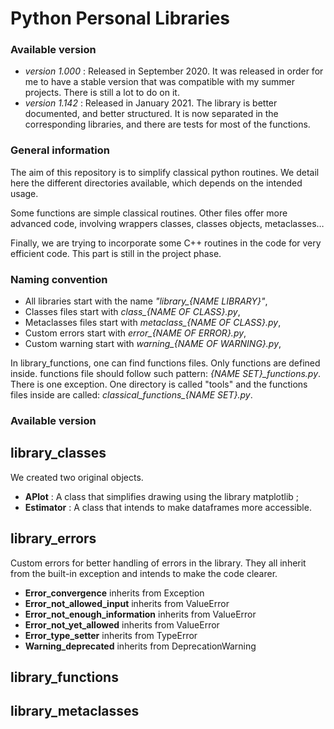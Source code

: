 # Python Personal Libraries

### Available version

* *version 1.000* :  Released in September 2020. It was released in order for me to have a stable version that was compatible with my summer projects. There is still a lot to do on it. 
* *version 1.142* : Released in January 2021. The library is better documented, and better structured. It is now separated in the corresponding libraries, and there are tests for most of the functions.


### General information

The aim of this repository is to simplify classical python routines. We detail here the different directories available, which depends on the intended usage. 

Some functions are simple classical routines. Other files offer more advanced code, involving wrappers classes, classes objects, metaclasses…

Finally, we are trying to incorporate some C++ routines in the code for very efficient code. This part is still in the project phase.
 
### Naming convention

* All libraries start with the name *"library_{NAME LIBRARY}"*,
* Classes files start with *class_{NAME OF CLASS}.py*,
* Metaclasses files start with *metaclass_{NAME OF CLASS}.py*,
* Custom errors start with *error_{NAME OF ERROR}.py*,
* Custom warning start with *warning_{NAME OF WARNING}.py*,

In library_functions, one can find functions files. Only functions are defined inside. functions file should follow such pattern:  *{NAME SET}_functions.py*. There is one exception. One directory is called "tools" and the functions files inside are called: *classical_functions_{NAME SET}.py*.


### Available version
## library_classes

We created two original objects. 

* **APlot** : A class that simplifies drawing using the library matplotlib ; 
* **Estimator** : A class that intends to make dataframes more accessible. 

## library_errors

Custom errors for better handling of errors in the library. They all inherit from the built-in exception and intends to make the code clearer.

* **Error_convergence** inherits from Exception
* **Error_not_allowed_input** inherits from ValueError
* **Error_not_enough_information** inherits from ValueError
* **Error_not_yet_allowed** inherits from ValueError
* **Error_type_setter** inherits from TypeError
* **Warning_deprecated** inherits from DeprecationWarning

## library_functions

## library_metaclasses

